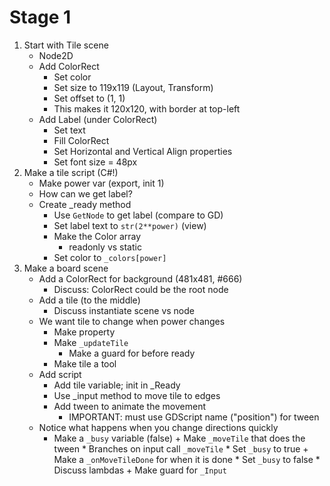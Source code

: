 # Stage 1

1.  Start with Tile scene
	- Node2D
	- Add ColorRect
	  + Set color
	  + Set size to 119x119 (Layout, Transform)
	  + Set offset to (1, 1)
	  + This makes it 120x120, with border at top-left
	- Add Label (under ColorRect)
	  + Set text
	  + Fill ColorRect
	  + Set Horizontal and Vertical Align properties
	  + Set font size = 48px
2.  Make a tile script (C#!)
	- Make power var (export, init 1)
	- How can we get label?
	- Create _ready method
	  + Use `GetNode` to get label (compare to GD)
	  + Set label text to `str(2**power)` (view)
	  + Make the Color array
		  * readonly vs static
	  + Set color to `_colors[power]`
3.  Make a board scene
	- Add a ColorRect for background (481x481, #666)
	  + Discuss: ColorRect could be the root node
	- Add a tile (to the middle)
	  + Discuss instantiate scene vs node
	- We want tile to change when power changes
	  + Make property
	  + Make `_updateTile`
		+ Make a guard for before ready
	  + Make tile a tool
	- Add script
	  + Add tile variable; init in _Ready
	  + Use _input method to move tile to edges
	  + Add tween to animate the movement
		  * IMPORTANT: must use GDScript name ("position") for tween
	- Notice what happens when you change directions quickly
	  + Make a `_busy` variable (false)
			+ Make `_moveTile` that does the tween
			  * Branches on input call `_moveTile`
				* Set `_busy` to true
			+ Make a `_onMoveTileDone` for when it is done
			  * Set `_busy` to false
				* Discuss lambdas
			+ Make guard for `_Input`
